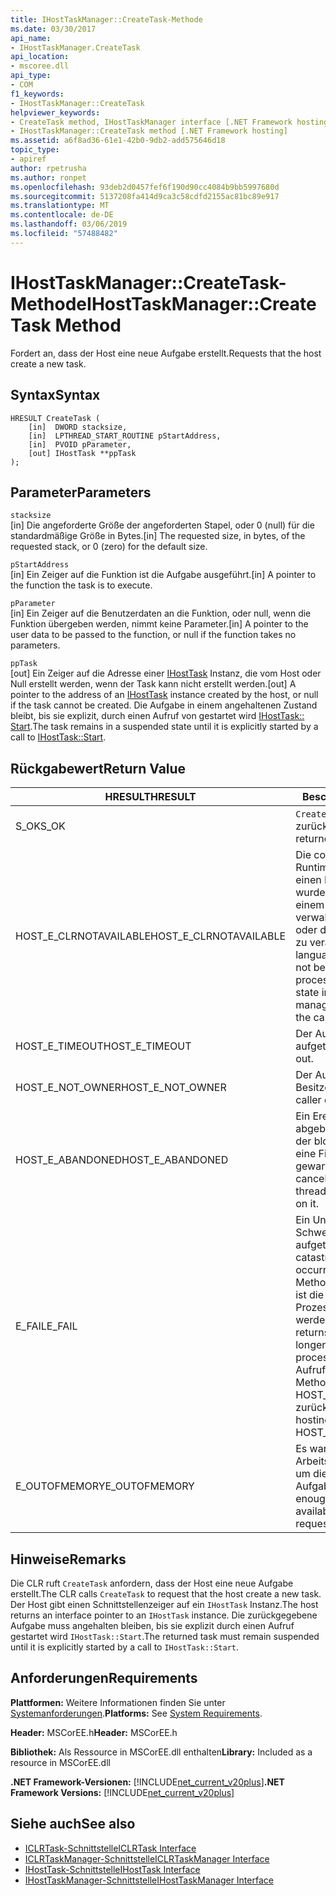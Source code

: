 ```yaml
---
title: IHostTaskManager::CreateTask-Methode
ms.date: 03/30/2017
api_name:
- IHostTaskManager.CreateTask
api_location:
- mscoree.dll
api_type:
- COM
f1_keywords:
- IHostTaskManager::CreateTask
helpviewer_keywords:
- CreateTask method, IHostTaskManager interface [.NET Framework hosting]
- IHostTaskManager::CreateTask method [.NET Framework hosting]
ms.assetid: a6f8ad36-61e1-42b0-9db2-add575646d18
topic_type:
- apiref
author: rpetrusha
ms.author: ronpet
ms.openlocfilehash: 93deb2d0457fef6f190d90cc4084b9bb5997680d
ms.sourcegitcommit: 5137208fa414d9ca3c58cdfd2155ac81bc89e917
ms.translationtype: MT
ms.contentlocale: de-DE
ms.lasthandoff: 03/06/2019
ms.locfileid: "57488482"
---
```

# <a name="ihosttaskmanagercreatetask-method"></a><span data-ttu-id="23827-102">IHostTaskManager::CreateTask-Methode</span><span class="sxs-lookup"><span data-stu-id="23827-102">IHostTaskManager::CreateTask Method</span></span>
<span data-ttu-id="23827-103">Fordert an, dass der Host eine neue Aufgabe erstellt.</span><span class="sxs-lookup"><span data-stu-id="23827-103">Requests that the host create a new task.</span></span>  
  
## <a name="syntax"></a><span data-ttu-id="23827-104">Syntax</span><span class="sxs-lookup"><span data-stu-id="23827-104">Syntax</span></span>  
  
```  
HRESULT CreateTask (  
    [in]  DWORD stacksize,   
    [in]  LPTHREAD_START_ROUTINE pStartAddress,  
    [in]  PVOID pParameter,  
    [out] IHostTask **ppTask  
);  
```  
  
## <a name="parameters"></a><span data-ttu-id="23827-105">Parameter</span><span class="sxs-lookup"><span data-stu-id="23827-105">Parameters</span></span>  
 `stacksize`  
 <span data-ttu-id="23827-106">[in] Die angeforderte Größe der angeforderten Stapel, oder 0 (null) für die standardmäßige Größe in Bytes.</span><span class="sxs-lookup"><span data-stu-id="23827-106">[in] The requested size, in bytes, of the requested stack, or 0 (zero) for the default size.</span></span>  
  
 `pStartAddress`  
 <span data-ttu-id="23827-107">[in] Ein Zeiger auf die Funktion ist die Aufgabe ausgeführt.</span><span class="sxs-lookup"><span data-stu-id="23827-107">[in] A pointer to the function the task is to execute.</span></span>  
  
 `pParameter`  
 <span data-ttu-id="23827-108">[in] Ein Zeiger auf die Benutzerdaten an die Funktion, oder null, wenn die Funktion übergeben werden, nimmt keine Parameter.</span><span class="sxs-lookup"><span data-stu-id="23827-108">[in] A pointer to the user data to be passed to the function, or null if the function takes no parameters.</span></span>  
  
 `ppTask`  
 <span data-ttu-id="23827-109">[out] Ein Zeiger auf die Adresse einer [IHostTask](../../../../docs/framework/unmanaged-api/hosting/ihosttask-interface.md) Instanz, die vom Host oder Null erstellt werden, wenn der Task kann nicht erstellt werden.</span><span class="sxs-lookup"><span data-stu-id="23827-109">[out] A pointer to the address of an [IHostTask](../../../../docs/framework/unmanaged-api/hosting/ihosttask-interface.md) instance created by the host, or null if the task cannot be created.</span></span> <span data-ttu-id="23827-110">Die Aufgabe in einem angehaltenen Zustand bleibt, bis sie explizit, durch einen Aufruf von gestartet wird [IHostTask:: Start](../../../../docs/framework/unmanaged-api/hosting/ihosttask-start-method.md).</span><span class="sxs-lookup"><span data-stu-id="23827-110">The task remains in a suspended state until it is explicitly started by a call to [IHostTask::Start](../../../../docs/framework/unmanaged-api/hosting/ihosttask-start-method.md).</span></span>  
  
## <a name="return-value"></a><span data-ttu-id="23827-111">Rückgabewert</span><span class="sxs-lookup"><span data-stu-id="23827-111">Return Value</span></span>  
  
|<span data-ttu-id="23827-112">HRESULT</span><span class="sxs-lookup"><span data-stu-id="23827-112">HRESULT</span></span>|<span data-ttu-id="23827-113">Beschreibung</span><span class="sxs-lookup"><span data-stu-id="23827-113">Description</span></span>|  
|-------------|-----------------|  
|<span data-ttu-id="23827-114">S_OK</span><span class="sxs-lookup"><span data-stu-id="23827-114">S_OK</span></span>|<span data-ttu-id="23827-115">`CreateTask` wurde erfolgreich zurückgegeben.</span><span class="sxs-lookup"><span data-stu-id="23827-115">`CreateTask` returned successfully.</span></span>|  
|<span data-ttu-id="23827-116">HOST_E_CLRNOTAVAILABLE</span><span class="sxs-lookup"><span data-stu-id="23827-116">HOST_E_CLRNOTAVAILABLE</span></span>|<span data-ttu-id="23827-117">Die common Language Runtime (CLR) wurde nicht in einen Prozess geladen wurde, oder die CLR ist in einem Zustand, in dem nicht verwalteten Code ausführen oder den Aufruf erfolgreich zu verarbeiten.</span><span class="sxs-lookup"><span data-stu-id="23827-117">The common language runtime (CLR) has not been loaded into a process, or the CLR is in a state in which it cannot run managed code or process the call successfully.</span></span>|  
|<span data-ttu-id="23827-118">HOST_E_TIMEOUT</span><span class="sxs-lookup"><span data-stu-id="23827-118">HOST_E_TIMEOUT</span></span>|<span data-ttu-id="23827-119">Der Aufruf ist ein Timeout aufgetreten.</span><span class="sxs-lookup"><span data-stu-id="23827-119">The call timed out.</span></span>|  
|<span data-ttu-id="23827-120">HOST_E_NOT_OWNER</span><span class="sxs-lookup"><span data-stu-id="23827-120">HOST_E_NOT_OWNER</span></span>|<span data-ttu-id="23827-121">Der Aufrufer ist nicht Besitzer der Sperre.</span><span class="sxs-lookup"><span data-stu-id="23827-121">The caller does not own the lock.</span></span>|  
|<span data-ttu-id="23827-122">HOST_E_ABANDONED</span><span class="sxs-lookup"><span data-stu-id="23827-122">HOST_E_ABANDONED</span></span>|<span data-ttu-id="23827-123">Ein Ereignis wurde abgebrochen, während sich der blockierte Thread oder eine Fiber darauf gewartet.</span><span class="sxs-lookup"><span data-stu-id="23827-123">An event was canceled while a blocked thread or fiber was waiting on it.</span></span>|  
|<span data-ttu-id="23827-124">E_FAIL</span><span class="sxs-lookup"><span data-stu-id="23827-124">E_FAIL</span></span>|<span data-ttu-id="23827-125">Ein Unbekannter Schwerwiegender Fehler ist aufgetreten.</span><span class="sxs-lookup"><span data-stu-id="23827-125">An unknown catastrophic failure occurred.</span></span> <span data-ttu-id="23827-126">Wenn eine Methode E_FAIL zurückgibt, ist die CLR nicht mehr im Prozess verwendet werden.</span><span class="sxs-lookup"><span data-stu-id="23827-126">When a method returns E_FAIL, the CLR is no longer usable within the process.</span></span> <span data-ttu-id="23827-127">Nachfolgende Aufrufe zum Hosten der Methoden HOST_E_CLRNOTAVAILABLE zurück.</span><span class="sxs-lookup"><span data-stu-id="23827-127">Subsequent calls to hosting methods return HOST_E_CLRNOTAVAILABLE.</span></span>|  
|<span data-ttu-id="23827-128">E_OUTOFMEMORY</span><span class="sxs-lookup"><span data-stu-id="23827-128">E_OUTOFMEMORY</span></span>|<span data-ttu-id="23827-129">Es war nicht genügend Arbeitsspeicher verfügbar, um die angeforderte Aufgabe zu erstellen.</span><span class="sxs-lookup"><span data-stu-id="23827-129">Not enough memory was available to create the requested task.</span></span>|  
  
## <a name="remarks"></a><span data-ttu-id="23827-130">Hinweise</span><span class="sxs-lookup"><span data-stu-id="23827-130">Remarks</span></span>  
 <span data-ttu-id="23827-131">Die CLR ruft `CreateTask` anfordern, dass der Host eine neue Aufgabe erstellt.</span><span class="sxs-lookup"><span data-stu-id="23827-131">The CLR calls `CreateTask` to request that the host create a new task.</span></span> <span data-ttu-id="23827-132">Der Host gibt einen Schnittstellenzeiger auf ein `IHostTask` Instanz.</span><span class="sxs-lookup"><span data-stu-id="23827-132">The host returns an interface pointer to an `IHostTask` instance.</span></span> <span data-ttu-id="23827-133">Die zurückgegebene Aufgabe muss angehalten bleiben, bis sie explizit durch einen Aufruf gestartet wird `IHostTask::Start`.</span><span class="sxs-lookup"><span data-stu-id="23827-133">The returned task must remain suspended until it is explicitly started by a call to `IHostTask::Start`.</span></span>  
  
## <a name="requirements"></a><span data-ttu-id="23827-134">Anforderungen</span><span class="sxs-lookup"><span data-stu-id="23827-134">Requirements</span></span>  
 <span data-ttu-id="23827-135">**Plattformen:** Weitere Informationen finden Sie unter [Systemanforderungen](../../../../docs/framework/get-started/system-requirements.md).</span><span class="sxs-lookup"><span data-stu-id="23827-135">**Platforms:** See [System Requirements](../../../../docs/framework/get-started/system-requirements.md).</span></span>  
  
 <span data-ttu-id="23827-136">**Header:** MSCorEE.h</span><span class="sxs-lookup"><span data-stu-id="23827-136">**Header:** MSCorEE.h</span></span>  
  
 <span data-ttu-id="23827-137">**Bibliothek:** Als Ressource in MSCorEE.dll enthalten</span><span class="sxs-lookup"><span data-stu-id="23827-137">**Library:** Included as a resource in MSCorEE.dll</span></span>  
  
 <span data-ttu-id="23827-138">**.NET Framework-Versionen:** [!INCLUDE[net_current_v20plus](../../../../includes/net-current-v20plus-md.md)]</span><span class="sxs-lookup"><span data-stu-id="23827-138">**.NET Framework Versions:** [!INCLUDE[net_current_v20plus](../../../../includes/net-current-v20plus-md.md)]</span></span>  
  
## <a name="see-also"></a><span data-ttu-id="23827-139">Siehe auch</span><span class="sxs-lookup"><span data-stu-id="23827-139">See also</span></span>
- [<span data-ttu-id="23827-140">ICLRTask-Schnittstelle</span><span class="sxs-lookup"><span data-stu-id="23827-140">ICLRTask Interface</span></span>](../../../../docs/framework/unmanaged-api/hosting/iclrtask-interface.md)
- [<span data-ttu-id="23827-141">ICLRTaskManager-Schnittstelle</span><span class="sxs-lookup"><span data-stu-id="23827-141">ICLRTaskManager Interface</span></span>](../../../../docs/framework/unmanaged-api/hosting/iclrtaskmanager-interface.md)
- [<span data-ttu-id="23827-142">IHostTask-Schnittstelle</span><span class="sxs-lookup"><span data-stu-id="23827-142">IHostTask Interface</span></span>](../../../../docs/framework/unmanaged-api/hosting/ihosttask-interface.md)
- [<span data-ttu-id="23827-143">IHostTaskManager-Schnittstelle</span><span class="sxs-lookup"><span data-stu-id="23827-143">IHostTaskManager Interface</span></span>](../../../../docs/framework/unmanaged-api/hosting/ihosttaskmanager-interface.md)
